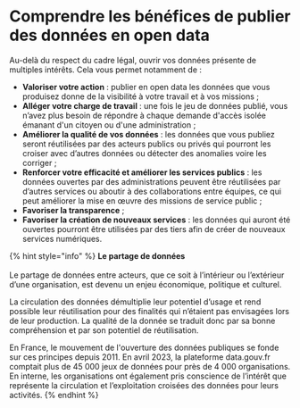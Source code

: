 # Comprendre les bénéfices de publier des données en open data

Au-delà du respect du cadre légal, ouvrir vos données présente de multiples intérêts. Cela vous permet notamment de :

* **Valoriser votre action** : publier en open data les données que vous produisez donne de la visibilité à votre travail et à vos missions ;
* **Alléger votre charge de travail** : une fois le jeu de données publié, vous n’avez plus besoin de répondre à chaque demande d'accès isolée émanant d'un citoyen ou d'une administration ;
* **Améliorer la qualité de vos données** : les données que vous publiez seront réutilisées par des acteurs publics ou privés qui pourront les croiser avec d’autres données ou détecter des anomalies voire les corriger ;&#x20;
* **Renforcer votre efficacité et améliorer les services publics** : les données ouvertes par des administrations peuvent être réutilisées par d’autres services ou aboutir à des collaborations entre équipes, ce qui peut améliorer la mise en œuvre des missions de service public ;
* **Favoriser la transparence** ;&#x20;
* **Favoriser la création de nouveaux services** : les données qui auront été ouvertes pourront être utilisées par des tiers afin de créer de nouveaux services numériques.

{% hint style="info" %}
**Le partage de données**\
\
Le partage de données entre acteurs, que ce soit à l’intérieur ou l’extérieur d’une organisation, est devenu un enjeu économique, politique et culturel.&#x20;

La circulation des données démultiplie leur potentiel d’usage et rend possible leur réutilisation pour des finalités qui n’étaient pas envisagées lors de leur production. La qualité de la donnée se traduit donc par sa bonne compréhension et par son potentiel de réutilisation.

En France, le mouvement de l'ouverture des données publiques se fonde sur ces principes depuis 2011. En avril 2023, la plateforme data.gouv.fr comptait plus de 45 000 jeux de données pour près de 4 000 organisations. En interne, les organisations ont également pris conscience de l’intérêt que représente la circulation et l’exploitation croisées des données pour leurs activités.
{% endhint %}
